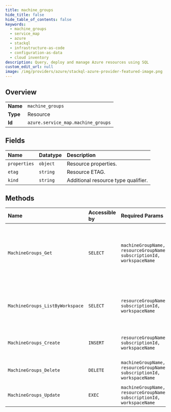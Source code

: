```yaml
---
title: machine_groups
hide_title: false
hide_table_of_contents: false
keywords:
  - machine_groups
  - service_map
  - azure    
  - stackql
  - infrastructure-as-code
  - configuration-as-data
  - cloud inventory
description: Query, deploy and manage Azure resources using SQL
custom_edit_url: null
image: /img/providers/azure/stackql-azure-provider-featured-image.png
---
```

  
    

## Overview
<table><tbody>
<tr><td><b>Name</b></td><td><code>machine_groups</code></td></tr>
<tr><td><b>Type</b></td><td>Resource</td></tr>
<tr><td><b>Id</b></td><td><code>azure.service_map.machine_groups</code></td></tr>
</tbody></table>

## Fields
| Name | Datatype | Description |
|:-----|:---------|:------------|
| `properties` | `object` | Resource properties. |
| `etag` | `string` | Resource ETAG. |
| `kind` | `string` | Additional resource type qualifier. |
## Methods
| Name | Accessible by | Required Params | Description |
|:-----|:--------------|:----------------|:------------|
| `MachineGroups_Get` | `SELECT` | `machineGroupName, resourceGroupName, subscriptionId, workspaceName` | Returns the specified machine group as it existed during the specified time interval. |
| `MachineGroups_ListByWorkspace` | `SELECT` | `resourceGroupName, subscriptionId, workspaceName` | Returns all machine groups during the specified time interval. |
| `MachineGroups_Create` | `INSERT` | `resourceGroupName, subscriptionId, workspaceName` | Creates a new machine group. |
| `MachineGroups_Delete` | `DELETE` | `machineGroupName, resourceGroupName, subscriptionId, workspaceName` | Deletes the specified Machine Group. |
| `MachineGroups_Update` | `EXEC` | `machineGroupName, resourceGroupName, subscriptionId, workspaceName` | Updates a machine group. |

